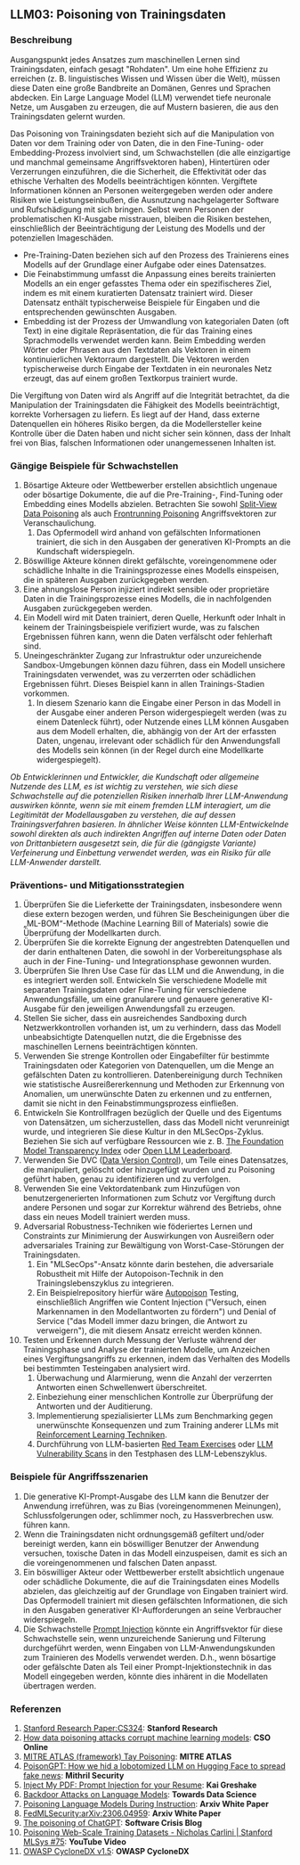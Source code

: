 ## LLM03: Poisoning von Trainingsdaten

### Beschreibung

Ausgangspunkt jedes Ansatzes zum maschinellen Lernen sind Trainingsdaten, einfach gesagt "Rohdaten". Um eine hohe Effizienz zu erreichen (z. B. linguistisches Wissen und Wissen über die Welt), müssen diese Daten eine große Bandbreite an Domänen, Genres und Sprachen abdecken. Ein Large Language Model (LLM) verwendet tiefe neuronale Netze, um Ausgaben zu erzeugen, die auf Mustern basieren, die aus den Trainingsdaten gelernt wurden.

Das Poisoning von Trainingsdaten bezieht sich auf die Manipulation von Daten vor dem Training oder von Daten, die in den Fine-Tuning- oder Embedding-Prozess involviert sind, um Schwachstellen (die alle einzigartige und manchmal gemeinsame Angriffsvektoren haben), Hintertüren oder Verzerrungen einzuführen, die die Sicherheit, die Effektivität oder das ethische Verhalten des Modells beeinträchtigen könnten. Vergiftete Informationen können an Personen weitergegeben werden oder andere Risiken wie Leistungseinbußen, die Ausnutzung nachgelagerter Software und Rufschädigung mit sich bringen. Selbst wenn Personen der problematischen KI-Ausgabe misstrauen, bleiben die Risiken bestehen, einschließlich der Beeinträchtigung der Leistung des Modells und der potenziellen Imageschäden.

- Pre-Training-Daten beziehen sich auf den Prozess des Trainierens eines Modells auf der Grundlage einer Aufgabe oder eines Datensatzes.
- Die Feinabstimmung umfasst die Anpassung eines bereits trainierten Modells an ein enger gefasstes Thema oder ein spezifischeres Ziel, indem es mit einem kuratierten Datensatz trainiert wird. Dieser Datensatz enthält typischerweise Beispiele für Eingaben und die entsprechenden gewünschten Ausgaben.
- Embedding ist der Prozess der Umwandlung von kategorialen Daten (oft Text) in eine digitale Repräsentation, die für das Training eines Sprachmodells verwendet werden kann. Beim Embedding werden Wörter oder Phrasen aus den Textdaten als Vektoren in einem kontinuierlichen Vektorraum dargestellt. Die Vektoren werden typischerweise durch Eingabe der Textdaten in ein neuronales Netz erzeugt, das auf einem großen Textkorpus trainiert wurde.

Die Vergiftung von Daten wird als Angriff auf die Integrität betrachtet, da die Manipulation der Trainingsdaten die Fähigkeit des Modells beeinträchtigt, korrekte Vorhersagen zu liefern. Es liegt auf der Hand, dass externe Datenquellen ein höheres Risiko bergen, da die Modellersteller keine Kontrolle über die Daten haben und nicht sicher sein können, dass der Inhalt frei von Bias, falschen Informationen oder unangemessenen Inhalten ist.

### Gängige Beispiele für Schwachstellen

1. Bösartige Akteure oder Wettbewerber erstellen absichtlich ungenaue oder bösartige Dokumente, die auf die Pre-Training-, Find-Tuning oder Embedding eines Modells abzielen. Betrachten Sie sowohl [Split-View Data Poisoning](https://github.com/GangGreenTemperTatum/speaking/blob/main/dc604/hacker-summer-camp-23/Ads%20_%20Poisoning%20Web%20Training%20Datasets%20_%20Flow%20Diagram%20-%20Exploit%201%20Split-View%20Data%20Poisoning.jpeg) als auch [Frontrunning Poisoning](https://github.com/GangGreenTemperTatum/speaking/blob/main/dc604/hacker-summer-camp-23/Ads%20_%20Poisoning%20Web%20Training%20Datasets%20_%20Flow%20Diagram%20-%20Exploit%202%20Frontrunning%20Data%20Poisoning.jpeg) Angriffsvektoren zur Veranschaulichung.
   1. Das Opfermodell wird anhand von gefälschten Informationen trainiert, die sich in den Ausgaben der generativen KI-Prompts an die Kundschaft widerspiegeln.
2. Böswillige Akteure können direkt gefälschte, voreingenommene oder schädliche Inhalte in die Trainingsprozesse eines Modells einspeisen, die in späteren Ausgaben zurückgegeben werden.
3. Eine ahnungslose Person injiziert indirekt sensible oder proprietäre Daten in die Trainingsprozesse eines Modells, die in nachfolgenden Ausgaben zurückgegeben werden.
4. Ein Modell wird mit Daten trainiert, deren Quelle, Herkunft oder Inhalt in keinem der Trainingsbeispiele verifiziert wurde, was zu falschen Ergebnissen führen kann, wenn die Daten verfälscht oder fehlerhaft sind. 
5. Uneingeschränkter Zugang zur Infrastruktur oder unzureichende Sandbox-Umgebungen können dazu führen, dass ein Modell unsichere Trainingsdaten verwendet, was zu verzerrten oder schädlichen Ergebnissen führt. Dieses Beispiel kann in allen Trainings-Stadien vorkommen.
   1. In diesem Szenario kann die Eingabe einer Person in das Modell in der Ausgabe einer anderen Person widergespiegelt werden (was zu einem Datenleck führt), oder Nutzende eines LLM können Ausgaben aus dem Modell erhalten, die, abhängig von der Art der erfassten Daten, ungenau, irrelevant oder schädlich für den Anwendungsfall des Modells sein können (in der Regel durch eine Modellkarte widergespiegelt).

*Ob Entwicklerinnen und Entwickler, die Kundschaft oder allgemeine Nutzende des LLM, es ist wichtig zu verstehen, wie sich diese Schwachstelle auf die potenziellen Risiken innerhalb Ihrer LLM-Anwendung auswirken könnte, wenn sie mit einem fremden LLM interagiert, um die Legitimität der Modellausgaben zu verstehen, die auf dessen Trainingsverfahren basieren. In ähnlicher Weise könnten LLM-Entwickelnde sowohl direkten als auch indirekten Angriffen auf interne Daten oder Daten von Drittanbietern ausgesetzt sein, die für die (gängigste Variante) Verfeinerung und Einbettung verwendet werden, was ein Risiko für alle LLM-Anwender darstellt.*

### Präventions- und Mitigationsstrategien

1. Überprüfen Sie die Lieferkette der Trainingsdaten, insbesondere wenn diese extern bezogen werden, und führen Sie Bescheinigungen über die „ML-BOM“-Methode (Machine Learning Bill of Materials) sowie die Überprüfung der Modellkarten durch.
2. Überprüfen Sie die korrekte Eignung der angestrebten Datenquellen und der darin enthaltenen Daten, die sowohl in der Vorbereitungsphase als auch in der Fine-Tuning- und Integrationsphase gewonnen wurden.
3. Überprüfen Sie Ihren Use Case für das LLM und die Anwendung, in die es integriert werden soll. Entwickeln Sie verschiedene Modelle mit separaten Trainingsdaten oder Fine-Tuning für verschiedene Anwendungsfälle, um eine granularere und genauere generative KI-Ausgabe für den jeweiligen Anwendungsfall zu erzeugen. 
4. Stellen Sie sicher, dass ein ausreichendes Sandboxing durch Netzwerkkontrollen vorhanden ist, um zu verhindern, dass das Modell unbeabsichtigte Datenquellen nutzt, die die Ergebnisse des maschinellen Lernens beeinträchtigen könnten.
5. Verwenden Sie strenge Kontrollen oder Eingabefilter für bestimmte Trainingsdaten oder Kategorien von Datenquellen, um die Menge an gefälschten Daten zu kontrollieren. Datenbereinigung durch Techniken wie statistische Ausreißererkennung und Methoden zur Erkennung von Anomalien, um unerwünschte Daten zu erkennen und zu entfernen, damit sie nicht in den Feinabstimmungsprozess einfließen.
6. Entwickeln Sie Kontrollfragen bezüglich der Quelle und des Eigentums von Datensätzen, um sicherzustellen, dass das Modell nicht verunreinigt wurde, und integrieren Sie diese Kultur in den MLSecOps-Zyklus. Beziehen Sie sich auf verfügbare Ressourcen wie z. B. [The Foundation Model Transparency Index](https://crfm.stanford.edu/fmti/) oder [Open LLM Leaderboard](https://huggingface.co/spaces/HuggingFaceH4/open_llm_leaderboard).
7. Verwenden Sie DVC ([Data Version Control](https://dvc.org/doc/user-guide/analytics)), um Teile eines Datensatzes, die manipuliert, gelöscht oder hinzugefügt wurden und zu Poisoning geführt haben, genau zu identifizieren und zu verfolgen.
8. Verwenden Sie eine Vektordatenbank zum Hinzufügen von benutzergenerierten Informationen zum Schutz vor Vergiftung durch andere Personen und sogar zur Korrektur während des Betriebs, ohne dass ein neues Modell trainiert werden muss.
9. Adversarial Robustness-Techniken wie föderiertes Lernen und Constraints zur Minimierung der Auswirkungen von Ausreißern oder adversariales Training zur Bewältigung von Worst-Case-Störungen der Trainingsdaten.
    1. Ein "MLSecOps"-Ansatz könnte darin bestehen, die adversariale Robustheit mit Hilfe der Autopoison-Technik in den Trainingslebenszyklus zu integrieren.
    2. Ein Beispielrepository hierfür wäre [Autopoison](https://github.com/azshue/AutoPoison) Testing, einschließlich Angriffen wie Content Injection ("Versuch, einen Markennamen in den Modellantworten zu fördern") und Denial of Service ("das Modell immer dazu bringen, die Antwort zu verweigern"), die mit diesem Ansatz erreicht werden können.
10. Testen und Erkennen durch Messung der Verluste während der Trainingsphase und Analyse der trainierten Modelle, um Anzeichen eines Vergiftungsangriffs zu erkennen, indem das Verhalten des Modells bei bestimmten Testeingaben analysiert wird.
    1. Überwachung und Alarmierung, wenn die Anzahl der verzerrten Antworten einen Schwellenwert überschreitet.
    2. Einbeziehung einer menschlichen Kontrolle zur Überprüfung der Antworten und der Auditierung.
    3. Implementierung spezialisierter LLMs zum Benchmarking gegen unerwünschte Konsequenzen und zum Training anderer LLMs mit [Reinforcement Learning Techniken](https://wandb.ai/ayush-thakur/Intro-RLAIF/reports/An-Introduction-to-Training-LLMs-Using-Reinforcement-Learning-From-Human-Feedback-RLHF---VmlldzozMzYyNjcy).
    4. Durchführung von LLM-basierten [Red Team Exercises](https://www.anthropic.com/index/red-teaming-language-models-to-reduce-harms-methods-scaling-behaviors-and-lessons-learned) oder [LLM Vulnerability Scans](https://github.com/leondz/garak) in den Testphasen des LLM-Lebenszyklus.

### Beispiele für Angriffsszenarien

1. Die generative KI-Prompt-Ausgabe des LLM kann die Benutzer der Anwendung irreführen, was zu Bias (voreingenommenen Meinungen), Schlussfolgerungen oder, schlimmer noch, zu Hassverbrechen usw. führen kann.
2. Wenn die Trainingsdaten nicht ordnungsgemäß gefiltert und/oder bereinigt werden, kann ein böswilliger Benutzer der Anwendung versuchen, toxische Daten in das Modell einzuspeisen, damit es sich an die voreingenommenen und falschen Daten anpasst.
3. Ein böswilliger Akteur oder Wettbewerber erstellt absichtlich ungenaue oder schädliche Dokumente, die auf die Trainingsdaten eines Modells abzielen, das gleichzeitig auf der Grundlage von Eingaben trainiert wird. Das Opfermodell trainiert mit diesen gefälschten Informationen, die sich in den Ausgaben generativer KI-Aufforderungen an seine Verbraucher widerspiegeln.
4. Die Schwachstelle [Prompt Injection](https://github.com/OWASP/www-project-top-10-for-large-language-model-applications/blob/main/1_0_vulns/PromptInjection.md) könnte ein Angriffsvektor für diese Schwachstelle sein, wenn unzureichende Sanierung und Filterung durchgeführt werden, wenn Eingaben von LLM-Anwendungskunden zum Trainieren des Modells verwendet werden. D.h., wenn bösartige oder gefälschte Daten als Teil einer Prompt-Injektionstechnik in das Modell eingegeben werden, könnte dies inhärent in die Modellaten übertragen werden.

### Referenzen

1. [Stanford Research Paper:CS324](https://stanford-cs324.github.io/winter2022/lectures/data/): **Stanford Research**
2. [How data poisoning attacks corrupt machine learning models](https://www.csoonline.com/article/3613932/how-data-poisoning-attacks-corrupt-machine-learning-models.html): **CSO Online**
3. [MITRE ATLAS (framework) Tay Poisoning](https://atlas.mitre.org/studies/AML.CS0009/): **MITRE ATLAS**
4. [PoisonGPT: How we hid a lobotomized LLM on Hugging Face to spread fake news](https://blog.mithrilsecurity.io/poisongpt-how-we-hid-a-lobotomized-llm-on-hugging-face-to-spread-fake-news/): **Mithril Security**
5. [Inject My PDF: Prompt Injection for your Resume](https://kai-greshake.de/posts/inject-my-pdf/): **Kai Greshake**
6. [Backdoor Attacks on Language Models](https://towardsdatascience.com/backdoor-attacks-on-language-models-can-we-trust-our-models-weights-73108f9dcb1f): **Towards Data Science**
7. [Poisoning Language Models During Instruction](https://arxiv.org/abs/2305.00944): **Arxiv White Paper**
8. [FedMLSecurity:arXiv:2306.04959](https://arxiv.org/abs/2306.04959): **Arxiv White Paper**
9. [The poisoning of ChatGPT](https://softwarecrisis.dev/letters/the-poisoning-of-chatgpt/): **Software Crisis Blog**
10. [Poisoning Web-Scale Training Datasets - Nicholas Carlini | Stanford MLSys #75](https://www.youtube.com/watch?v=h9jf1ikcGyk): **YouTube Video**
11. [OWASP CycloneDX v1.5](https://cyclonedx.org/capabilities/mlbom/): **OWASP CycloneDX**